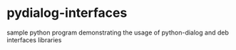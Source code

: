 # pydialog-interfaces
sample python program demonstrating the usage of python-dialog and deb interfaces libraries
